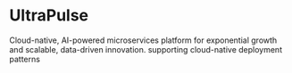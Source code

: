 # UltraPulse
Cloud-native, AI-powered microservices platform for exponential growth and scalable, data-driven innovation. supporting cloud-native deployment patterns
